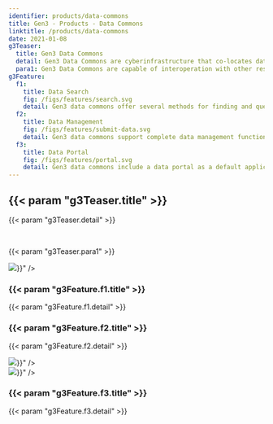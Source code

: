 ```yaml
---
identifier: products/data-commons
title: Gen3 - Products - Data Commons
linktitle: /products/data-commons
date: 2021-01-08
g3Teaser:
  title: Gen3 Data Commons
  detail: Gen3 Data Commons are cyberinfrastructure that co-locates data analysis, exploration and visualization tools with data management services for import and export of structured information like clinical, phenotypic, or biospecimen data, and data objects, like genomics data files or medical images.
  para1: Gen3 Data Commons are capable of interoperation with other resources in a data mesh by utilizing the Gen3 Mesh Services for user authentication and authorization, data object indexing, and metadata services.
g3Feature:
  f1:
    title: Data Search
    fig: /figs/features/search.svg
    detail: Gen3 data commons offer several methods for finding and querying stored data. The data portal boasts a built-in data exploration GUI, featuring faceted search for quick and easy creation of virtual patient cohorts and data object subsets. There is also a GraphiQL query building interface, which allows users to create and send custom queries to the Gen3 databases. The open APIs that power these built-in user interfaces in the data portal can also be sent custom query requests, enabling programmatic data search and custom app development.
  f2:
    title: Data Management
    fig: /figs/features/submit-data.svg
    detail: Gen3 data commons support complete data management functionality, including data access control, ingestion, export, and quality control. Data access is controlled through an attribute-based access control (ABAC) policy engine. Data object indexing and associating objects with metadata is possible both within the web-based portal and from the command line by sending requests to the data submission API. Data quality is controlled through implementing a data model against which submissions are validated to ensure all required fields are present and have appropriate values.
  f3:
    title: Data Portal
    fig: /figs/features/portal.svg
    detail: Gen3 data commons include a data portal as a default application over a commons. The portal is an interactive website, accessible through standard web-browsers, that allows users to explore, submit, download, and analyze data. The data portal utilizes the open Gen3 APIs to offer a graphical user interface for the basic functionality of a Gen3 data commons.
---
```


<section class="g3-bg__yellow">
  <div class="g3-outer-wrapper g3-flex-content">
    <div class="g3-space__padding-lg-top g3-space__padding-lg-bottom g3-col__65">
      <div class="g3-space__wrapper-gap-left">
        <h1 class="g3-space__margin-sm-bottom">
          {{< param "g3Teaser.title" >}}
        </h1>
        <p class="g3-space__margin-sm-bottom introduction">
          {{< param "g3Teaser.detail" >}}
        </p>
        <br>
        <p class="g3-space__margin-sm-bottom introduction">
          {{< param "g3Teaser.para1" >}}
        </p>
      </div>
    </div>
  </div>
</section>

<section>
  <div class="g3-space__margin-lg-bottom g3-inner-wrapper">
    <div class="g3-flex-content g3-space__margin-md-top-bottom g3-space__margin-sm-left-right">
      <div class="g3-col__35 g3-flex-content g3-flex-content_center g3-flex-content_flex-start">
        <img class="g3-col__70" src="{{< param "g3Feature.f1.fig" >}}" />
      </div>
      <div class="g3-col__65 g3-flex-content g3-flex-content__col g3-flex-content__col-center ">
        <h3 class="g3-space__margin-sm-bottom">
          {{< param "g3Feature.f1.title" >}}
        </h3>
        <p class="g3-space__margin-sm-bottom">
          {{< param "g3Feature.f1.detail" >}}
        </p>
      </div>
    </div>
    <div class="g3-flex-content g3-space__margin-md-top-bottom g3-space__margin-sm-left-right">
      <div class="g3-col__65 g3-flex-content g3-flex-content__col g3-flex-content__col-center ">
        <h3 class="g3-space__margin-sm-bottom">
          {{< param "g3Feature.f2.title" >}}
        </h3>
        <p class="g3-space__margin-sm-bottom">
          {{< param "g3Feature.f2.detail" >}}
        </p>
      </div>
      <div class="g3-col__35 g3-flex-content g3-flex-content_center g3-flex-content_flex-start g3-flex-content__reverse">
        <img class="g3-col__70" src="{{< param "g3Feature.f2.fig" >}}" />
      </div>
    </div>
    <div class="g3-flex-content g3-space__margin-md-top-bottom g3-space__margin-sm-left-right">
      <div class="g3-col__35 g3-flex-content g3-flex-content_center g3-flex-content_flex-start">
        <img class="g3-col__70" src="{{< param "g3Feature.f3.fig" >}}" />
      </div>
      <div class="g3-col__65 g3-flex-content g3-flex-content__col g3-flex-content__col-center ">
        <h3 class="g3-space__margin-sm-bottom">
          {{< param "g3Feature.f3.title" >}}
        </h3>
        <p class="g3-space__margin-sm-bottom">
          {{< param "g3Feature.f3.detail" >}}
        </p>
      </div>
    </div>
  </div>
</section>
